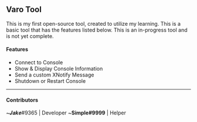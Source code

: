Varo Tool
---------
This is my first open-source tool, created to utilize my learning. This is a basic tool that has the features listed below. This is an in-progress tool and is not yet complete.

#### Features
-  Connect to Console
-  Show & Display Console Information
-  Send a custom XNotify Message
-  Shutdown or Restart Console

-----

#### Contributors
~𝑱𝒂𝒌𝒆#9365 | Developer
~**Simple#9999** | Helper 
